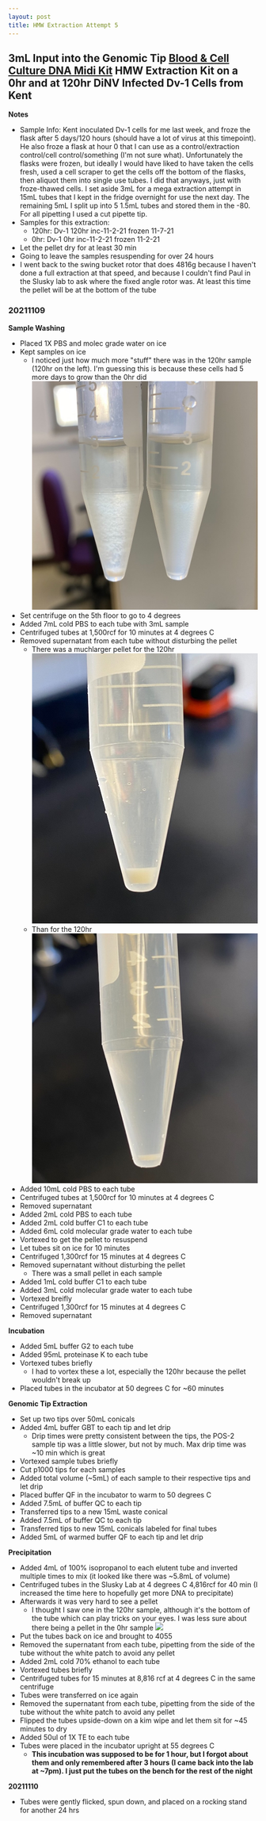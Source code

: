 ```yaml
---
layout: post
title: HMW Extraction Attempt 5
---
```


## 3mL Input into the Genomic Tip [Blood & Cell Culture DNA Midi Kit](https://www.qiagen.com/sg/shop/pcr/blood-and-cell-culture-dna-midi-kit/) HMW Extraction Kit on a 0hr and at 120hr DiNV Infected Dv-1 Cells from Kent


**Notes**
- Sample Info: Kent inoculated Dv-1 cells for me last week, and froze the flask after 5 days/120 hours (should have a lot of virus at this timepoint). He also froze a flask at hour 0 that I can use as a control/extraction control/cell control/something (I'm not sure what). Unfortunately the flasks were frozen, but ideally I would have liked to have taken the cells fresh, used a cell scraper to get the cells off the bottom of the flasks, then aliquot them into single use tubes. I did that anyways, just with froze-thawed cells. I set aside 3mL for a mega extraction attempt in 15mL tubes that I kept in the fridge overnight for use the next day. The remaining 5mL I split up into 5 1.5mL tubes and stored them in the -80. For all pipetting I used a cut pipette tip.
- Samples for this extraction:
  - 120hr: Dv-1 120hr inc-11-2-21 frozen 11-7-21
  - 0hr: Dv-1 0hr inc-11-2-21 frozen 11-2-21
- Let the pellet dry for at least 30 min
- Going to leave the samples resuspending for over 24 hours
- I went back to the swing bucket rotor that does 4816g because I haven't done a full extraction at that speed, and because I couldn't find Paul in the Slusky lab to ask where the fixed angle rotor was. At least this time the pellet will be at the bottom of the tube


### 20211109

**Sample Washing**

- Placed 1X PBS and molec grade water on ice
- Kept samples on ice
  - I noticed just how much more "stuff" there was in the 120hr sample (120hr on the left). I'm guessing this is because these cells had 5 more days to grow than the 0hr did
  ![](https://raw.githubusercontent.com/meschedl/Unckless-Lab-Notebook-Maggie/master/images/20211109-hmw-1.jpeg)
- Set centrifuge on the 5th floor to go to 4 degrees
- Added 7mL cold PBS to each tube with 3mL sample
- Centrifuged tubes at 1,500rcf for 10 minutes at 4 degrees C
- Removed supernatant from each tube without disturbing the pellet
  - There was a muchlarger pellet for the 120hr
  ![](https://raw.githubusercontent.com/meschedl/Unckless-Lab-Notebook-Maggie/master/images/20211109-hmw-2.jpeg)
  - Than for the 120hr
  ![](https://raw.githubusercontent.com/meschedl/Unckless-Lab-Notebook-Maggie/master/images/20211109-hmw-3.jpeg)
- Added 10mL cold PBS to each tube
- Centrifuged tubes at 1,500rcf for 10 minutes at 4 degrees C
- Removed supernatant
- Added 2mL cold PBS to each tube
- Added 2mL cold buffer C1 to each tube
- Added 6mL cold molecular grade water to each tube
- Vortexed to get the pellet to resuspend
- Let tubes sit on ice for 10 minutes
- Centrifuged 1,300rcf for 15 minutes at 4 degrees C
- Removed supernatant without disturbing the pellet
  - There was a small pellet in each sample
- Added 1mL cold buffer C1 to each tube
- Added 3mL cold molecular grade water to each tube
- Vortexed breifly
- Centrifuged 1,300rcf for 15 minutes at 4 degrees C
- Removed supernatant

**Incubation**
- Added 5mL buffer G2 to each tube
- Added 95mL proteinase K to each tube
- Vortexed tubes briefly
  - I had to vortex these a lot, especially the 120hr because the pellet wouldn't break up
- Placed tubes in the incubator at 50 degrees C for ~60 minutes

**Genomic Tip Extraction**
- Set up two tips over 50mL conicals
- Added 4mL buffer GBT to each tip and let drip
  - Drip times were pretty consistent between the tips, the POS-2 sample tip was a little slower, but not by much. Max drip time was ~10 min which is great
- Vortexed sample tubes briefly
- Cut p1000 tips for each samples
- Added total volume (~5mL) of each sample to their respective tips and let drip
- Placed buffer QF in the incubator to warm to 50 degrees C
- Added 7.5mL of buffer QC to each tip
- Transferred tips to a new 15mL waste conical
- Added 7.5mL of buffer QC to each tip
- Transferred tips to new 15mL conicals labeled for final tubes
- Added 5mL of warmed buffer QF to each tip and let drip

**Precipitation**
- Added 4mL of 100% isopropanol to each elutent tube and inverted multiple times to mix (it looked like there was ~5.8mL of volume)
- Centrifuged tubes in the Slusky Lab at 4 degrees C 4,816rcf for 40 min (I increased the time here to hopefully get more DNA to precipitate)
- Afterwards it was very hard to see a pellet
  - I thought I saw one in the 120hr sample, although it's the bottom of the tube which can play tricks on your eyes. I was less sure about there being a pellet in the 0hr sample
![](![](https://raw.githubusercontent.com/meschedl/Unckless-Lab-Notebook-Maggie/master/images/20211109-hmw-4.jpeg))
- Put the tubes back on ice and brought to 4055
- Removed the supernatant from each tube, pipetting from the side of the tube without the white patch to avoid any pellet
- Added 2mL cold 70% ethanol to each tube
- Vortexed tubes briefly
- Centrifuged tubes for 15 minutes at 8,816 rcf at 4 degrees C in the same centrifuge
- Tubes were transferred on ice again
- Removed the supernatant from each tube, pipetting from the side of the tube without the white patch to avoid any pellet
- Flipped the tubes upside-down on a kim wipe and let them sit for ~45 minutes to dry
- Added 50ul of 1X TE to each tube
- Tubes were placed in the incubator upright at 55 degrees C
  - **This incubation was supposed to be for 1 hour, but I forgot about them and only remembered after 3 hours (I came back into the lab at ~7pm). I just put the tubes on the bench for the rest of the night**

**20211110**

- Tubes were gently flicked, spun down, and placed on a rocking stand for another 24 hrs
